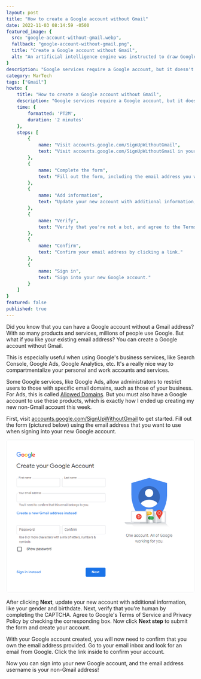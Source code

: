 ```yaml
---
layout: post
title: "How to create a Google account without Gmail"
date: 2022-11-03 08:14:59 -0500
featured_image: {
  src: "google-account-without-gmail.webp",
  fallback: "google-account-without-gmail.png",
  title: "Create a Google account without Gmail",
  alt: "An artificial intelligence engine was instructed to draw Google"
}
description: "Google services require a Google account, but it doesn't have to be with Gmail. Let's learn how to create a Google account without Gmail."
category: MarTech
tags: ["Gmail"]
howto: {
	title: "How to create a Google account without Gmail",
	description: "Google services require a Google account, but it doesn't have to be with Gmail. It's possible to create a Google account using a different email address.",
	time: {
		formatted: 'PT2M',
		duration: '2 minutes'
	},
	steps: [
		{
			name: "Visit accounts.google.com/SignUpWithoutGmail",
			text: "Visit accounts.google.com/SignUpWithoutGmail in your browser."
		},
		{
			name: "Complete the form",
			text: "Fill out the form, including the email address you want to use with your new Google account."
		},
		{
			name: "Add information",
			text: "Update your new account with additional information, like your gender and birthdate."
		},
		{
			name: "Verify",
			text: "Verify that you're not a bot, and agree to the Terms of Service."
		},
		{
			name: "Confirm",
			text: "Confirm your email address by clicking a link."
		},
		{
			name: "Sign in",
			text: "Sign into your new Google account."
		}
	]
}
featured: false
published: true
---
```


Did you know that you can have a Google account without a Gmail address? With so many products and services, millions of people use Google. But what if you like your existing email address? You can create a Google account without Gmail.

This is especially useful when using Google's business services, like Search Console, Google Ads, Google Analytics, etc. It's a really nice way to compartmentalize your personal and work accounts and services.

Some Google services, like Google Ads, allow administrators to restrict users to those with specific email domains, such as those of your business. For Ads, this is called <a href="https://support.google.com/google-ads/answer/2375456?hl=en" target="_blank" class="font-bold">Allowed Domains</a>. But you must also have a Google account to use these products, which is exactly how I ended up creating my new non-Gmail account this week.

First, visit <a href="https://accounts.google.com/SignUpWithoutGmail" target="_blank">accounts.google.com/SignUpWithoutGmail</a> to get started. Fill out the form (pictured below) using the email address that you want to use when signing into your new Google account.

<picture class="block md:mx-12 xl:mx-0">
	<source type="image/webp" srcset="/assets/img/martech/create-your-google-account.webp" >
	<img src="/assets/img/martech/create-your-google-account.png" class="shadow" alt="Create your Google account without Gmail" />
</picture>

After clicking **Next**, update your new account with additional information, like your gender and birthdate. Next, verify that you're human by completing the CAPTCHA. Agree to Google's Terms of Service and Privacy Policy by checking the corresponding box. Now click **Next step** to submit the form and create your account.

With your Google account created, you will now need to confirm that you own the email address provided. Go to your email inbox and look for an email from Google. Click the link inside to confirm your account.

Now you can sign into your new Google account, and the email address username is your non-Gmail address!